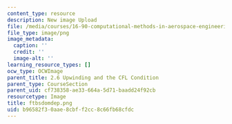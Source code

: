 ```yaml
---
content_type: resource
description: New image Upload
file: /media/courses/16-90-computational-methods-in-aerospace-engineering-spring-2014/b96582f30aae8cbff2cc8c66fb68cfdc_ftbsdomdep.png
file_type: image/png
image_metadata:
  caption: ''
  credit: ''
  image-alt: ''
learning_resource_types: []
ocw_type: OCWImage
parent_title: 2.6 Upwinding and the CFL Condition
parent_type: CourseSection
parent_uid: cf738358-ae33-664a-5d71-baadd24f92cb
resourcetype: Image
title: ftbsdomdep.png
uid: b96582f3-0aae-8cbf-f2cc-8c66fb68cfdc
---
```

